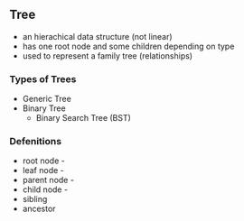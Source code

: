 ## Tree

* an hierachical data structure (not linear)
* has one root node and some children depending on type
* used to represent a family tree (relationships)

### Types of Trees
* Generic Tree
* Binary Tree
  * Binary Search Tree (BST)

### Defenitions
* root node - 
* leaf node -
* parent node - 
* child node - 
* sibling
* ancestor